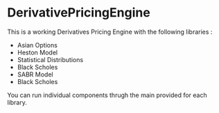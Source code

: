 # DerivativePricingEngine

This is a working Derivatives Pricing Engine with the following libraries :
  - Asian Options
  - Heston Model
  - Statistical Distributions
  - Black Scholes
  - SABR Model
  - Black Scholes
  
You can run individual components thrugh the main provided for each library.
